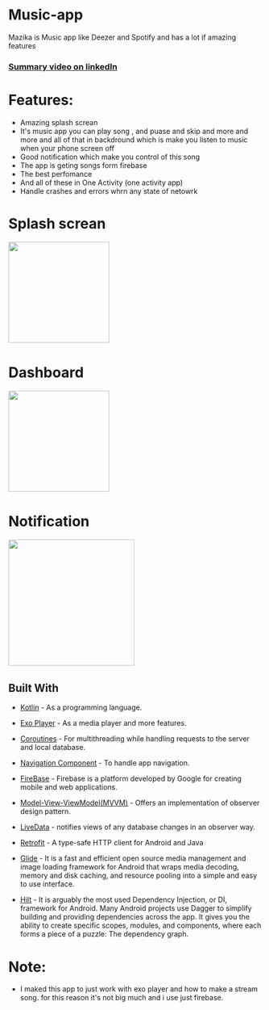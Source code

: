 # Music-app
Mazika is Music app like Deezer and Spotify and has a lot if amazing features 
### [Summary video on linkedIn](https://www.linkedin.com/posts/kareem-aboelatta-893080203_androiddevelopment-kotlin-activity-6961432130513973249-4ch_?utm_source=linkedin_share&utm_medium=member_desktop_web)

# Features:
- Amazing splash screan 
- It's music app  you can play song , and puase and skip and more and more and all of that in backdround which is make you listen to music when your phone screen off
- Good notification which make you control of this song  
- The app is geting songs form firebase 
- The best perfomance 
- And all of these in One Activity  (one activity app)
- Handle crashes and errors whrn any state of netowrk 


 # Splash screan
  <img src="https://user-images.githubusercontent.com/62241386/168529361-d09b91e3-d1dc-477e-b21c-2d7bd9ef6086.gif" width="200">&nbsp; 
  
  # Dashboard
  <img src="https://user-images.githubusercontent.com/62241386/168532430-78c1d694-21b1-48b5-87b5-cd788900671e.gif" width="200">&nbsp; 
  
  # Notification 
  <img src="https://user-images.githubusercontent.com/62241386/168530877-48019cf1-dbfc-4f03-b51f-a5da9e33d046.PNG" width="250">&nbsp;
  
  
	
## Built With

* [Kotlin](https://kotlinlang.org) - As a programming language.
* [Exo Player](https://github.com/google/ExoPlayer) - As a media player and more features.
* [Coroutines](https://developer.android.com/kotlin/coroutines) - For multithreading while handling requests to the server and local database.
* [Navigation Component](https://developer.android.com/guide/navigation/navigation-getting-started) - To handle app navigation.

* [FireBase](https://firebase.google.com/) - Firebase is a platform developed by Google for creating mobile and web applications.
* [Model-View-ViewModel(MVVM)](https://developer.android.com/topic/architecture) - Offers an implementation of observer design pattern.
* [LiveData](https://developer.android.com/topic/libraries/architecture/livedata) - notifies views of any database changes in an observer way.
* [Retrofit](https://square.github.io/retrofit/) - A type-safe HTTP client for Android and Java
* [Glide](https://github.com/bumptech/glide) - It is a fast and efficient open source media management and image loading framework for Android that wraps media decoding, memory and disk caching, and resource pooling into a simple and easy to use interface.
* [Hilt](https://developer.android.com/training/dependency-injection/hilt-android) - It is arguably the most used Dependency Injection, or DI, framework for Android. Many Android projects use Dagger to simplify building and providing dependencies across the app. It gives you the ability to create specific scopes, modules, and components, where each forms a piece of a puzzle: The dependency graph.

# Note:
 - I maked this app to just work with exo player and how to make a stream song. for this reason it's not big much and i use  just firebase.

  
